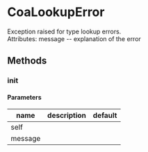 # CoaLookupError


Exception raised for type lookup errors.   
Attributes: message -- explanation of the error 

## Methods


### __init__




#### Parameters
name | description | default
--- | --- | ---
self |  | 
message |  | 




